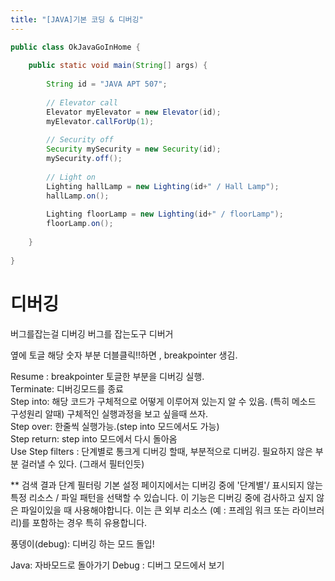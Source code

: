 ```yaml
---
title: "[JAVA]기본 코딩 & 디버깅"
---
```


```java
public class OkJavaGoInHome {
 
    public static void main(String[] args) {
         
        String id = "JAVA APT 507";
         
        // Elevator call 
        Elevator myElevator = new Elevator(id);
        myElevator.callForUp(1);
         
        // Security off 
        Security mySecurity = new Security(id);
        mySecurity.off();
         
        // Light on
        Lighting hallLamp = new Lighting(id+" / Hall Lamp");
        hallLamp.on();
         
        Lighting floorLamp = new Lighting(id+" / floorLamp");
        floorLamp.on();
 
    }
 
}
```


# 디버깅
버그를잡는걸 디버깅
버그를 잡는도구 디버거

옆에 토글 해당 숫자 부분 더블클릭!!하면 , breakpointer 생김.

Resume : breakpointer 토글한 부분을 디버깅 실행.  
Terminate: 디버깅모드를 종료  
Step into: 해당 코드가 구체적으로 어떻게 이루어져 있는지 알 수 있음. (특히 메소드 구성원리 알때) 구체적인 실행과정을 보고 싶을때 쓰자.  
Step over: 한줄씩 실행가능.(step into 모드에서도 가능)  
Step return: step into 모드에서 다시 돌아옴  
Use Step filters : 단계별로 통크게 디버깅 할때, 부분적으로 디버깅. 필요하지 않은 부분 걸러낼 수 있다. (그래서 필터인듯)  

** 검색 결과
단계 필터링 기본 설정 페이지에서는 디버깅 중에 '단계별'/ 표시되지 않는 특정 리소스 / 파일 패턴을 선택할 수 있습니다.
이 기능은 디버깅 중에 검사하고 싶지 않은 파일이있을 때 사용해야합니다. 이는 큰 외부 리소스 (예 : 프레임 워크 또는 라이브러리)를 포함하는 경우 특히 유용합니다.


풍뎅이(debug): 디버깅 하는 모드 돌입!

Java: 자바모드로 돌아가기
Debug : 디버그 모드에서 보기
